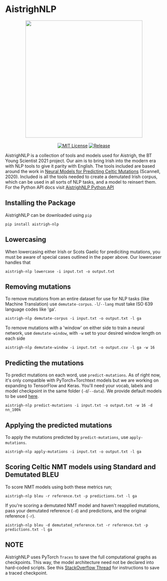 # AistrighNLP
<p align="center">
  <img src="https://github.com/JustCunn/AistrighNLP/blob/master/images/github_aistrigh.png" width="375">
  <br />
  <br />
  <a href="https://github.com/JustCunn/AistrighNLP/blob/master/LICENSE"><img alt="MIT License" src="https://img.shields.io/github/license/JustCunn/AistrighNLP?style=for-the-badge" /></a>
  <a href="https://github.com/JustCunn/AistrighNLP/releases"><img alt="Release" src="https://img.shields.io/github/release/JustCunn/AistrighNLP?style=for-the-badge" /></a>
</p>


AistrighNLP is a collection of tools and models used for Aistrigh, the BT Young Scientist 2021 project. Our aim is to bring Irish into the modern era with NLP tools to give it parity with English.
The tools included are based around the work in [Neural Models for Predicting Celtic Mutations](https://www.aclweb.org/anthology/2020.sltu-1.1.pdf) (Scannell, 2020). Included is all the tools needed to create a demutated Irish corpus, which can be used in all sorts of NLP tasks, and a model to reinsert them. For the Python API docs visit [AistrighNLP Python API](https://github.com/JustCunn/AistrighNLP/blob/master/python.md)

Installing the Package
---------------------------
AistrighNLP can be downloaded using `pip`
```
pip install aistrigh-nlp
```


Lowercasing
---------------------------
When lowercasing either Irish or Scots Gaelic for prediciting mutations, you must be aware of special cases outlined in the paper above. Our lowercaser handles that
```
aistrigh-nlp lowercase -i input.txt -o output.txt
```


Removing mutations
-----------------------
To remove mutations from an entire dataset for use for NLP tasks (like Machine Translation) use `demutate-corpus`. `-l`/`--lang` must take ISO 639 language codes like 'ga'.
```
aistrigh-nlp demutate-corpus -i input.txt -o output.txt -l ga
```

To remove mutations with a 'window' on either side to train a neural network, use `demutate-window`, with `-w` set to your desired window length on each side
```
aistrigh-nlp demutate-window -i input.txt -o output.csv -l ga -w 16
```


Predicting the mutations
-------------------------
To predict mutations on each word, use `predict-mutations`. As of right now, it's only compatible with PyTorch+Torchtext models but we are working on expanding to TensorFlow and Keras. You'll need your vocab, labels and model checkpoint in the same folder (`-d`/`--data`). We provide default models to be used [here](https://sites.google.com/view/aistrighnlp/cáipéisiocht-documentation).
```
aistrigh-nlp predict-mutations -i input.txt -o output.txt -w 16 -d nn_100k
```


Applying the predicted mutations
-----------------------------------
To apply the mutations predicted by `predict-mutations`, use `apply-mutations`. 
```
aistrigh-nlp apply-mutations -i input.txt -o output.txt -l ga
```


Scoring Celtic NMT models using Standard and Demutated BLEU
-------------------------------------------------------------
To score NMT models using both these metrics run;
```
aistrigh-nlp bleu -r reference.txt -p predictions.txt -l ga
```
If you're scoring a demutated NMT model and haven't reapplied mutations, pass your demutated reference (`-d`) and predictions, and the original reference (`-r`).
```
aistrigh-nlp bleu -d demutated_reference.txt -r reference.txt -p predictions.txt -l ga
```

NOTE
--------------------
AistrighNLP uses PyTorch `Traces` to save the full computational graphs as checkpoints. This way, the model architecture need not be declared into hard-coded scripts. See this [StackOverflow Thread](https://stackoverflow.com/questions/59287728/saving-pytorch-model-with-no-access-to-model-class-code) for instructions to save a traced checkpoint.
